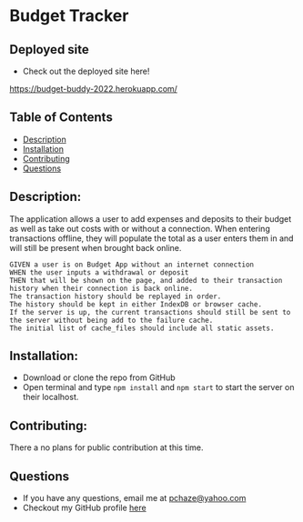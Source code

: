 # Budget Tracker

## Deployed site
- Check out the deployed site here!

https://budget-buddy-2022.herokuapp.com/

## Table of Contents

- [Description](#Description)
- [Installation](#Installation)
- [Contributing](#Contributing)
- [Questions](#Questions)

## Description:

The application allows a user to add expenses and deposits to their budget as well as take out costs with or without a connection. When entering transactions offline, they will populate the total as a user enters them in and will still be present when brought back online.

```
GIVEN a user is on Budget App without an internet connection
WHEN the user inputs a withdrawal or deposit
THEN that will be shown on the page, and added to their transaction history when their connection is back online.
The transaction history should be replayed in order.
The history should be kept in either IndexDB or browser cache.
If the server is up, the current transactions should still be sent to
the server without being add to the failure cache.
The initial list of cache_files should include all static assets.

```

## Installation:

- Download or clone the repo from GitHub
- Open terminal and type ```npm install``` and ```npm start``` to start the server on their localhost.

## Contributing:

There a no plans for public contribution at this time.

## Questions

- If you have any questions, email me at pchaze@yahoo.com
- Checkout my GitHub profile [here](https://github.com/PhalenH)
